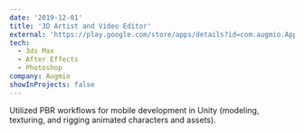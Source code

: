 ```yaml
---
date: '2019-12-01'
title: '3D Artist and Video Editor'
external: 'https://play.google.com/store/apps/details?id=com.augmio.App&hl=en_US&gl=US'
tech:
  - 3ds Max
  - After Effects
  - Photoshop
company: Augmio
showInProjects: false
---
```


Utilized PBR workflows for mobile development in Unity (modeling, texturing, and rigging animated characters and assets).
